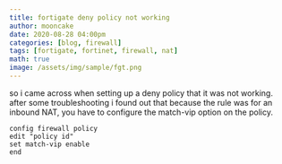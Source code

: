 ```yaml
---
title: fortigate deny policy not working
author: mooncake
date: 2020-08-28 04:00pm
categories: [blog, firewall]
tags: [fortigate, fortinet, firewall, nat]
math: true
image: /assets/img/sample/fgt.png
---
```


so i came across when setting up a deny policy that it was not working.
<br>
after some troubleshooting i found out that because the rule was for an inbound NAT, you have to configure the match-vip option on the policy.
<br>

```
config firewall policy 
edit "policy id"
set match-vip enable
end
```
